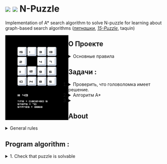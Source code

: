 #  [<img src="https://img.shields.io/badge/en%20-6fa8dc?style=for-the-badge">](#about) [<img src="https://img.shields.io/badge/ru%20-lightgrey?style=for-the-badge">](#о-проекте)  N-Puzzle  
 Implementation of A* search algorithm to solve N-puzzle for learning about graph-based search algorithms
 ([_пятнашки_](https://ru.wikipedia.org/wiki/%D0%98%D0%B3%D1%80%D0%B0_%D0%B2_15),
 [_15-Puzzle_](https://en.wikipedia.org/w/index.php?title=15_puzzle&oldid=1086625326), taquin)  

[//]: # ( <img align="center" src="https://media.giphy.com/media/l2Je6sbvJEn1W9OWQ/giphy.gif" width="300" alt="algorithm"/>)
<!--  <img align="center" src="srcs/resources/visualizer.gif" width="200" alt="algorithm"/> -->

 <div align="left"><img src="srcs/resources/visualizer.gif" width="200" align="left"></div>
 
## О Проекте

<details>
<summary> Основные правила </summary>

- головоломка состоит из квадратного поля N*N элементов;
- каждая ячейка содержит уникальное число от 1 до N^2 - 1 в рандомном порядке,
  одна из ячеек остается пустой;
- реализуемый алгоритм находит кратчайшую последовательность движений пустого блока,
  которая преобразует поле головоломки в конечный вид "snail solution";  
- за один ход можно менять местами пустой блок с соседними ячейками;  
  <img src="https://user-images.githubusercontent.com/83991209/171353109-3b08e489-011d-4119-881f-98715337fa70.png"  width="300" >
</details>

## Задачи :
 
1. <details> 
    <summary> Проверить, что головоломка имеет решение.    
    </summary>  
 
    Существуют такие начальные поля, из которых невозможно получить нужное решение, играя по правилам.

    Поле пазла можно представить в виде множества чисел `3, 5, 6, 7, 2, 4, 1, 8`, каждое перемещение пустой ячейки в пазле 
    образует новую перестановку из этих же чисел, существование решения головоломки будет зависеть от количества **инверсий** 
    в начальной и конечной перестановке пазла. [**больше про перестановки**](https://www.mccme.ru/shen/permutations.pdf)    
   
    > **Инверсия**: пара чисел **(a,b)** называется инверсией перестановки, если нарушен естественный порядок элементов, 
    где **a** находится левее, чем **b**, при этом **a > b**. В перестановке (1, 2, 4, 5, 3) ровно одна инверсия элементов (4, 3)
 
    <img src="https://user-images.githubusercontent.com/83991209/171353226-45e40d77-8e21-4210-8129-267d5ffac829.png" width="350">   
 
   ### Решение есть если:   
   - N - **нечетное** и количество инверсий в начальном и конечном состоянии имеет **одинаковую** четность;
     <div align="right"><img src="https://media.giphy.com/media/xT5LMINTLCSOGdIyEo/giphy.gif" width="300" align="right"></div>
     </details>


3. <details> <summary> Алгоритм А* </summary>
 
   > А* - алгоритм поиска, который находит наименьший по стоимости маршрут от начальной до конечной вершины во взвешенном графе
   
   </details>
   
4. <details> <summary>  </summary>
   </details>

## About
<details>
<summary> General rules </summary>

- game starts with a square board made up of N*N cells;  
- every cell contains unique number from 1 to N^2 - 1 in random order
  and one cell is empty;  
- algorithm has to find a valid sequence of moves to reach the final state, a.k.a the "snail solution";
- only tiles adjacent to the empty space may be moved into that space.
```
    3-PUZZLE :  
   ───────────                                                     'SNAIL SOLUTION'
                                                                        ⤴   
            ┌───┬───┬───┐                                 ┌───┬───┬───┐
            │ 3 │ 5 │   │                                 │ 1 │ 2 │ 3 │
            ╞───╪───╪───╡                                 ╞───╪───╪───╡
            │ 6 │ 7 │ 2 │ ──≻ some sequence of moves ──≻  │ 8 │   │ 4 │
            ╞───╪───╪───╡               ...               ╞───╪───╪───╡
            │ 4 │ 1 │ 8 │                                 │ 7 │ 6 │ 5 │
            └───┴───┴───┘                                 └───┴───┴───┘
                         ⤵                                            ⤵
                        INITIAL STATE                                 GOAL STATE
```
</details>




## Program algorithm :
<details>
<summary> 1. Check that puzzle is solvable </summary>

 > Inversion - a pair of tiles **(a,b)** form an inversion if **a** appears before **b** but **a > b**
 
Solvable cases:
- N is **odd** and **both** numbers of inversions in the initial and 
 goal states are either even or odd
  ```
    ┌───┬───┬───┐     N = 3 is odd
    │ 3 │ 5 │   │     initial state as sequence   (3, 5, 6, 7, 2, 4, 1, 8)
    ╞───╪───╪───╡     number of inversions = 13   (3,2) (3,1) (5,2) (5,4) ... (2,1) (4,1)
    │ 6 │ 7 │ 2 │                                  
    ╞───╪───╪───╡     goal state as sequence      (1, 2, 3, 8, 4, 7, 6, 5)                       
    │ 4 │ 1 │ 8 │     number of inversions = 7    (8,4) (8,7) (8,6) (8,5) (7,6) (7,5) (6,5)
    └───┴───┴───┘
                      numbers of inversions are even
    ```
- N is **even**, then the sum of inversions number with the row of empty cell must have different partities than 
 the sum of inversions number of goal state with the row of empty cell in final table
- in other cases puzzle is not solvable


https://dreamgryphon.itch.io/pixel-art-templates
https://paweljarosz.itch.io/puzzle-platformer-asset-mnimalistic-game-kit-portal-like
https://cazwolf.itch.io/caz-pixel-keyboard
https://just-a-cookie.itch.io/pixel-icon-pack

https://arcade.itch.io/awkward
